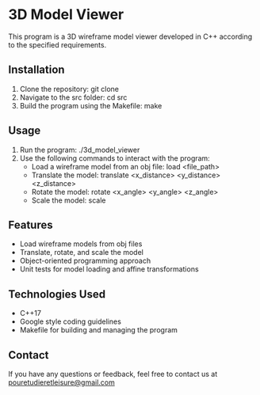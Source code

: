 # 3D Model Viewer

This program is a 3D wireframe model viewer developed in C++ according to the specified requirements.

## Installation

1. Clone the repository: git clone <repository-url>
2. Navigate to the src folder: cd src
3. Build the program using the Makefile: make

## Usage

1. Run the program: ./3d_model_viewer
2. Use the following commands to interact with the program:
   - Load a wireframe model from an obj file: load <file_path>
   - Translate the model: translate <x_distance> <y_distance> <z_distance>
   - Rotate the model: rotate <x_angle> <y_angle> <z_angle>
   - Scale the model: scale <value>

## Features

- Load wireframe models from obj files
- Translate, rotate, and scale the model
- Object-oriented programming approach
- Unit tests for model loading and affine transformations

## Technologies Used

- C++17
- Google style coding guidelines
- Makefile for building and managing the program

## Contact

If you have any questions or feedback, feel free to contact us at pouretudieretleisure@gmail.com
